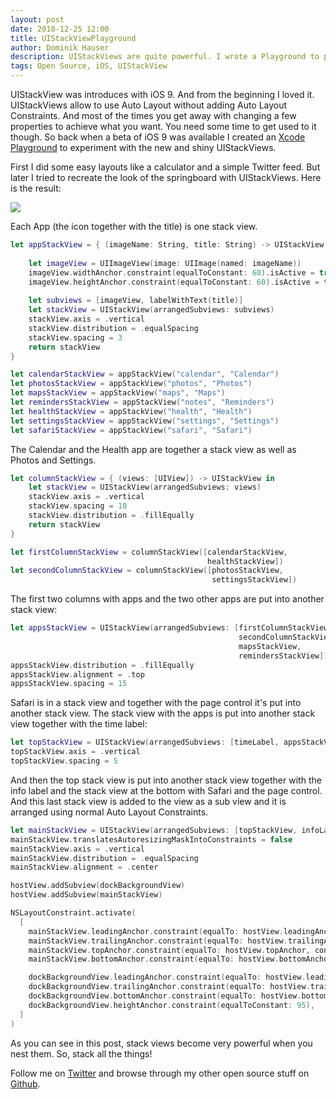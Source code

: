 ```yaml
---
layout: post
date: 2018-12-25 12:00
title: UIStackViewPlayground
author: Dominik Hauser
description: UIStackViews are quite powerful. I wrote a Playground to play arround with it.
tags: Open Source, iOS, UIStackView
---
```


UIStackView was introduces with iOS 9. And from the beginning I loved it. UIStackViews allow to use Auto Layout without adding Auto Layout Constraints. And most of the times you get away with changing a few properties to achieve what you want. You need some time to get used to it though. So back when a beta of iOS 9 was available I created an [Xcode Playground](https://github.com/dasdom/UIStackViewPlayground) to experiment with the new and shiny UIStackViews.

First I did some easy layouts like a calculator and a simple Twitter feed. But later I tried to recreate the look of the springboard with UIStackViews. Here is the result:

![](../../../assets/2018-12-25/01.png)

Each App (the icon together with the title) is one stack view. 

```swift
let appStackView = { (imageName: String, title: String) -> UIStackView in
    
    let imageView = UIImageView(image: UIImage(named: imageName))
    imageView.widthAnchor.constraint(equalToConstant: 60).isActive = true
    imageView.heightAnchor.constraint(equalToConstant: 60).isActive = true
        
    let subviews = [imageView, labelWithText(title)]
    let stackView = UIStackView(arrangedSubviews: subviews)
    stackView.axis = .vertical
    stackView.distribution = .equalSpacing
    stackView.spacing = 3
    return stackView
}

let calendarStackView = appStackView("calendar", "Calendar")
let photosStackView = appStackView("photos", "Photos")
let mapsStackView = appStackView("maps", "Maps")
let remindersStackView = appStackView("notes", "Reminders")
let healthStackView = appStackView("health", "Health")
let settingsStackView = appStackView("settings", "Settings")
let safariStackView = appStackView("safari", "Safari")
```

The Calendar and the Health app are together a stack view as well as Photos and Settings.

```swift
let columnStackView = { (views: [UIView]) -> UIStackView in
    let stackView = UIStackView(arrangedSubviews: views)
    stackView.axis = .vertical
    stackView.spacing = 10
    stackView.distribution = .fillEqually
    return stackView
}

let firstColumnStackView = columnStackView([calendarStackView,
                                            healthStackView])
let secondColumnStackView = columnStackView([photosStackView,
                                             settingsStackView])
```

The first two columns with apps and the two other apps are put into another stack view:

```swift
let appsStackView = UIStackView(arrangedSubviews: [firstColumnStackView,
                                                   secondColumnStackView,
                                                   mapsStackView,
                                                   remindersStackView])
appsStackView.distribution = .fillEqually
appsStackView.alignment = .top
appsStackView.spacing = 15
```

Safari is in a stack view and together with the page control it's put into another stack view. The stack view with the apps is put into another stack view together with the time label:

```swift
let topStackView = UIStackView(arrangedSubviews: [timeLabel, appsStackView])
topStackView.axis = .vertical
topStackView.spacing = 5
```

And then the top stack view is put into another stack view together with the info label and the stack view at the bottom with Safari and the page control. And this last stack view is added to the view as a sub view and it is arranged using normal Auto Layout Constraints.

```swift
let mainStackView = UIStackView(arrangedSubviews: [topStackView, infoLabel, safariColumnStackView])
mainStackView.translatesAutoresizingMaskIntoConstraints = false
mainStackView.axis = .vertical
mainStackView.distribution = .equalSpacing
mainStackView.alignment = .center

hostView.addSubview(dockBackgroundView)
hostView.addSubview(mainStackView)

NSLayoutConstraint.activate(
  [
    mainStackView.leadingAnchor.constraint(equalTo: hostView.leadingAnchor),
    mainStackView.trailingAnchor.constraint(equalTo: hostView.trailingAnchor),
    mainStackView.topAnchor.constraint(equalTo: hostView.topAnchor, constant: 3),
    mainStackView.bottomAnchor.constraint(equalTo: hostView.bottomAnchor, constant: -3),

    dockBackgroundView.leadingAnchor.constraint(equalTo: hostView.leadingAnchor),
    dockBackgroundView.trailingAnchor.constraint(equalTo: hostView.trailingAnchor),
    dockBackgroundView.bottomAnchor.constraint(equalTo: hostView.bottomAnchor),
    dockBackgroundView.heightAnchor.constraint(equalToConstant: 95),
  ]
)
```

As you can see in this post, stack views become very powerful when you nest them. So, stack all the things!

Follow me on [Twitter](https://twitter.com/dasdom) and browse through my other open source stuff on [Github](https://github.com/dasdom).
